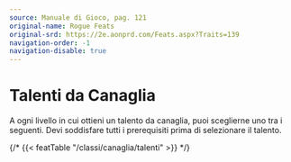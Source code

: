 ```yaml
---
source: Manuale di Gioco, pag. 121
original-name: Rogue Feats
original-srd: https://2e.aonprd.com/Feats.aspx?Traits=139
navigation-order: -1
navigation-disable: true
---
```


# Talenti da Canaglia

A ogni livello in cui ottieni un talento da canaglia, puoi sceglierne uno tra i
seguenti. Devi soddisfare tutti i prerequisiti prima di selezionare il talento.

{/* {{< featTable "/classi/canaglia/talenti" >}} */}

